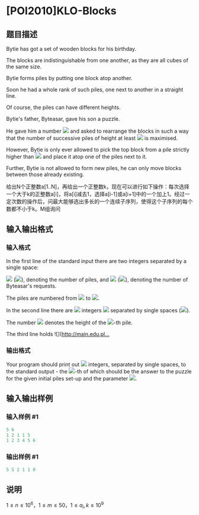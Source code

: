 # [POI2010]KLO-Blocks

## 题目描述

 Bytie has got a set of wooden blocks for his birthday.

The blocks are indistinguishable from one another, as they are all cubes of the same size.

Bytie forms piles by putting one block atop another.

Soon he had a whole rank of such piles, one next to another in a straight line.

Of course, the piles can have different heights.

Bytie's father, Byteasar, gave his son a puzzle.

He gave him a number ![](http://main.edu.pl/images/OI17/klo-en-tex.1.png) and asked to rearrange the blocks in such a way that the number of successive piles of height at least ![](http://main.edu.pl/images/OI17/klo-en-tex.2.png) is maximised.

However, Bytie is only ever allowed to pick the top block from a pile strictly higher than ![](http://main.edu.pl/images/OI17/klo-en-tex.3.png) and place it atop one of the piles next to it.

Further, Bytie is not allowed to form new piles, he can only move blocks between those already existing.

给出N个正整数a[1..N]，再给出一个正整数k，现在可以进行如下操作：每次选择一个大于k的正整数a[i]，将a[i]减去1，选择a[i-1]或a[i+1]中的一个加上1。经过一定次数的操作后，问最大能够选出多长的一个连续子序列，使得这个子序列的每个数都不小于k。M组询问

## 输入输出格式

### 输入格式

In the first line of the standard input there are two integers separated by a single space:

![](http://main.edu.pl/images/OI17/klo-en-tex.4.png) (![](http://main.edu.pl/images/OI17/klo-en-tex.5.png)), denoting the number of piles, and ![](http://main.edu.pl/images/OI17/klo-en-tex.6.png) (![](http://main.edu.pl/images/OI17/klo-en-tex.7.png)), denoting the number of Byteasar's requests.

The piles are numbered from ![](http://main.edu.pl/images/OI17/klo-en-tex.8.png) to ![](http://main.edu.pl/images/OI17/klo-en-tex.9.png).

In the second line there are ![](http://main.edu.pl/images/OI17/klo-en-tex.10.png) integers ![](http://main.edu.pl/images/OI17/klo-en-tex.11.png) separated by single spaces (![](http://main.edu.pl/images/OI17/klo-en-tex.12.png)).

The number ![](http://main.edu.pl/images/OI17/klo-en-tex.13.png) denotes the height of the ![](http://main.edu.pl/images/OI17/klo-en-tex.14.png)-th pile.

The third line holds ![](http://main.edu.pl…

### 输出格式

Your program should print out ![](http://main.edu.pl/images/OI17/klo-en-tex.21.png) integers, separated by single spaces, to the standard output - the ![](http://main.edu.pl/images/OI17/klo-en-tex.22.png)-th of which should be the answer to the puzzle for the given initial piles set-up and the parameter ![](http://main.edu.pl/images/OI17/klo-en-tex.23.png).

## 输入输出样例

### 输入样例 #1

```cpp
5 6
1 2 1 1 5
1 2 3 4 5 6
```


### 输出样例 #1

```cpp
5 5 2 1 1 0
```


## 说明

$1\le n\le 10^6$，$1\le m\le 50$，$1\le a_i,k\le 10^9$

